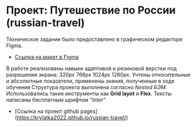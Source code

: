 # Проект: Путешествие по России (russian-travel)

Техническое задание было предоставлено в графическом редакторе Figma.
* [Ссылка на макет в Figma](https://www.figma.com/file/5S2WSbEFL6awjVWJ0NWL8Q/Sprint-3_-Russia-_-desktop-mobile?node-id=28503%3A0)

В работе реализованы навыки адаптивой и резиновой верстки под разрешения экрана: 320px 768px 1024px 1280px. Учтены относительные и абсолютные показатели, применены знания, полученные в ходе обучения
Структура проекта выполнена согласно  *Nested БЭМ*.
Использовались такие инструменты как __Grid layot__ и **Flex**.
Тексты написаны бесплатным шрифтом _”Inter“_

* [Ссылка на проект github pages] (https://krylatka2022.github.io/russian-travel/)
